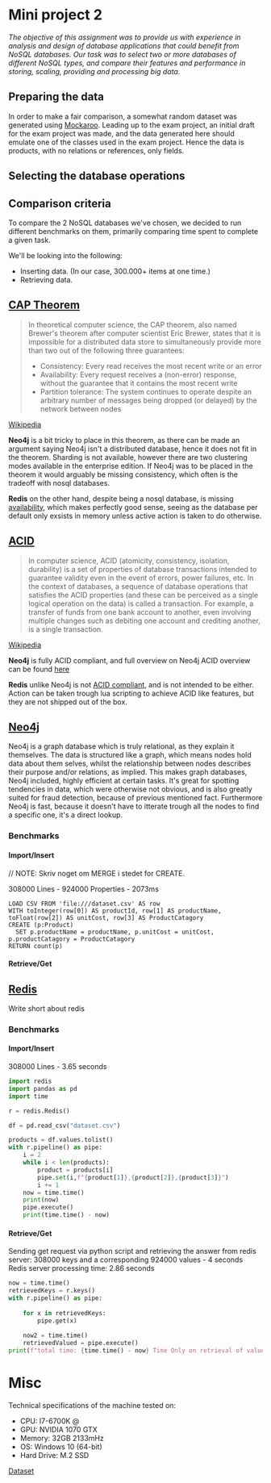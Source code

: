 # Mini project 2
*The objective of this assignment was to provide us with experience in analysis and design of database applications that could benefit from NoSQL databases. Our task was to select two or more databases of different NoSQL types, and compare their features and performance in storing, scaling, providing and processing big data.*

## Preparing the data
In order to make a fair comparison, a somewhat random dataset was generated using [Mockaroo](https://mockaroo.com). Leading up to the exam project, an initial draft for the exam project was made, and the data generated here should emulate one of the classes used in the exam project. Hence the data is products, with no relations or references, only fields.

## Selecting the database operations

## Comparison criteria
 To compare the 2 NoSQL databases we've chosen, we decided to run different benchmarks on them, primarily comparing time spent to complete a given task.  
 
 We'll be looking into the following:
 * Inserting data. (In our case, 300.000+ items at one time.)
 * Retrieving data.

## [CAP Theorem](https://en.wikipedia.org/wiki/CAP_theorem)
>In theoretical computer science, the CAP theorem, also named Brewer's theorem after computer scientist Eric Brewer, states that it is impossible for a distributed data store to simultaneously provide more than two out of the following three guarantees:
>* Consistency: Every read receives the most recent write or an error
>* Availability: Every request receives a (non-error) response, without the guarantee that it 
contains the most recent write
>* Partition tolerance: The system continues to operate despite an arbitrary number of messages being dropped (or delayed) by the network between nodes

[Wikipedia](https://en.wikipedia.org/wiki/CAP_theorem)

**Neo4j** is a bit tricky to place in this theorem, as there can be made an argument saying Neo4j isn't a distributed database, hence it does not fit in the theorem. Sharding is not available, however there are two clustering modes available in the enterprise edition. If Neo4j was to be placed in the theorem it would arguably be missing consistency, which often is the tradeoff with nosql databases.

**Redis** on the other hand, despite being a nosql database, is missing [availability](https://aphyr.com/posts/283-jepsen-redis), which makes perfectly good sense, seeing as the database per default only exsists in memory unless active action is taken to do otherwise.

## [ACID](https://en.wikipedia.org/wiki/ACID)
>In computer science, ACID (atomicity, consistency, isolation, durability) is a set of properties of database transactions intended to guarantee validity even in the event of errors, power failures, etc. In the context of databases, a sequence of database operations that satisfies the ACID properties (and these can be perceived as a single logical operation on the data) is called a transaction. For example, a transfer of funds from one bank account to another, even involving multiple changes such as debiting one account and crediting another, is a single transaction.

[Wikipedia](https://en.wikipedia.org/wiki/ACID)

**Neo4j** is fully ACID compliant, and full overview on Neo4j ACID overview can be found [here](https://www.graphgrid.com/neo4j-is-designed-to-be-your-source-of-truth-database/)

**Redis** unlike Neo4j is not [ACID compliant](https://stackoverflow.com/questions/14682470/redis-and-data-integrity), and is not intended to be either. Action can be taken trough lua scripting to achieve ACID like features, but they are not shipped out of the box.

## [Neo4j](https://neo4j.com)
Neo4j is a graph database which is truly relational, as they explain it themselves. The data is structured like a graph, which means nodes hold data about them selves, whilst the relationship between nodes describes their purpose and/or relations, as implied. This makes graph databases, Neo4j included, highly efficient at certain tasks. It's great for spotting tendencies in data, which were otherwise not obvious, and is also greatly suited for fraud detection, because of previous mentioned fact. Furthermore Neo4j is fast, because it doesn't have to itterate trough all the nodes to find a specific one, it's a direct lookup.

### Benchmarks

#### Import/Insert

// NOTE: Skriv noget om MERGE i stedet for CREATE.

308000 Lines - 924000 Properties - 2073ms
```graph
LOAD CSV FROM 'file:///dataset.csv' AS row
WITH toInteger(row[0]) AS productId, row[1] AS productName, toFloat(row[2]) AS unitCost, row[3] AS ProductCatagory
CREATE (p:Product)
  SET p.productName = productName, p.unitCost = unitCost, p.productCatagory = ProductCatagory
RETURN count(p)
```

#### Retrieve/Get



## [Redis](https://redis.io)
Write short about redis
### Benchmarks

#### Import/Insert
308000 Lines - 3.65 seconds
```python
import redis
import pandas as pd
import time

r = redis.Redis()

df = pd.read_csv("dataset.csv")

products = df.values.tolist()
with r.pipeline() as pipe:
    i = 2
    while i < len(products):
        product = products[i]
        pipe.set(i,f"{product[1]},{product[2]},{product[3]}")
        i += 1
    now = time.time()
    print(now)
    pipe.execute()
    print(time.time() - now)
```

#### Retrieve/Get
Sending get request via python script and retrieving the answer from redis server:
308000 keys and a corresponding 924000 values - 4 seconds
Redis server processing time: 2.86 seconds
```python
now = time.time()
retrievedKeys = r.keys()
with r.pipeline() as pipe:
    
    for x in retrievedKeys:
        pipe.get(x)
    
    now2 = time.time()    
    retrievedValued = pipe.execute()
print(f"total time: {time.time() - now} Time Only on retrieval of values: {time.time() - now2}")
```

# Misc
Technical specifications of the machine tested on:
* CPU: I7-6700K @ 
* GPU: NVIDIA 1070 GTX
* Memory: 32GB 2133mHz
* OS: Windows 10 (64-bit)
* Hard Drive: M.2 SSD

[Dataset](misc/dataset.csv)
